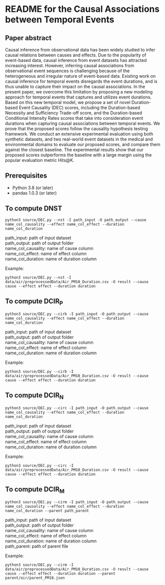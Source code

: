 # README for the Causal Associations between Temporal Events

## Paper abstract
Causal inference from observational data has been widely studied to infer causal relations between causes and effects. Due to the popularity of event-based data, causal inference from event datasets has attracted increasing interest. However, inferring causal associations from observational event sequences is challenging because of the heterogeneous and irregular nature of event-based data. Existing work on causal inference for temporal events disregards the event durations, and is thus unable to capture their impact on the causal associations. In the present paper, we overcome this limitation by proposing a new modeling approach for temporal events that captures and utilizes event durations. Based on this new temporal model, we propose a set of novel Duration-based Event Causality (DEC) scores, including the Duration-based Necessity and Sufficiency Trade-off score, and the Duration-based Conditional Intensity Rates scores that take into consideration event durations when capturing causal associations between temporal events. We prove that the proposed scores follow the causality hypothesis testing framework. We conduct an extensive experimental evaluation using both synthetic datasets, and two real-world event datasets in the medical and environmental domains to evaluate our proposed scores, and compare them against the closest baseline. The experimental results show that our proposed scores outperforms the baseline with a large margin using the popular evaluation metric Hits@K.

## Prerequisites
- Python 3.8 (or later)
- pandas 1.0.3 (or later)

## To compute DNST
```
python3 source/DEC.py --nst -I path_input -O path_output --cause name_col_causality --effect name_col_effect --duration name_col_duration
```
  
path_input: path of input dataset  
path_output: path of output folder  
name_col_causality: name of cause column  
name_col_effect: name of effect column  
name_col_duration: name of duration column  

Example:  
```
python3 source/DEC.py --nst -I data/air/preprocessedData/Air_PM10_Duration.csv -O result --cause cause --effect effect --duration duration
```

## To compute DCIR<sub>P</sub>
```
python3 source/DEC.py --cirb -I path_input -O path_output --cause name_col_causality --effect name_col_effect --duration name_col_duration
```
  
path_input: path of input dataset  
path_output: path of output folder  
name_col_causality: name of cause column  
name_col_effect: name of effect column   
name_col_duration: name of duration column  

Example:  
```
python3 source/DEC.py --cirb -I data/air/preprocessedData/Air_PM10_Duration.csv -O result --cause cause --effect effect --duration duration
```

## To compute DCIR<sub>N</sub>
```
python3 source/DEC.py --circ -I path_input -O path_output --cause name_col_causality --effect name_col_effect --duration name_col_duration
```
  
path_input: path of input dataset  
path_output: path of output folder  
name_col_causality: name of cause column  
name_col_effect: name of effect column   
name_col_duration: name of duration column  

Example:  
```
python3 source/DEC.py --circ -I data/air/preprocessedData/Air_PM10_Duration.csv -O result --cause cause --effect effect --duration duration
```

## To compute DCIR<sub>M</sub>
```
python3 source/DEC.py --cirm -I path_input -O path_output --cause name_col_causality --effect name_col_effect --duration name_col_duration --parent path_parent
```
  
path_input: path of input dataset  
path_output: path of output folder  
name_col_causality: name of cause column  
name_col_effect: name of effect column   
name_col_duration: name of duration column  
path_parent: path of parent file 

Example:  
```
python3 source/DEC.py --cirm -I data/air/preprocessedData/Air_PM10_Duration.csv -O result --cause cause --effect effect --duration duration --parent parent/air/parent_PM10.json
```
